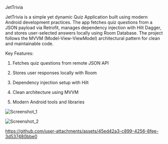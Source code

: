 JetTrivia

JetTrivia is a simple yet dynamic Quiz Application built using modern Android development practices. The app fetches quiz questions from a JSON payload via Retrofit, manages dependency injection with Hilt Dagger, and stores user-selected answers locally using Room Database. The project follows the MVVM (Model-View-ViewModel) architectural pattern for clean and maintainable code.

Key Features:

1. Fetches quiz questions from remote JSON API

2. Stores user responses locally with Room

3. Dependency injection setup with Hilt

4. Clean architecture using MVVM

5. Modern Android tools and libraries


![Screenshot_1](https://github.com/user-attachments/assets/4598f0ef-c228-4fce-98bf-b500742eec20)


![Screenshot_2](https://github.com/user-attachments/assets/6eea9a4c-9f1c-438b-836c-e93e6fa4748a)


https://github.com/user-attachments/assets/45ed42a3-c899-4256-8fee-3d537480bbe0









